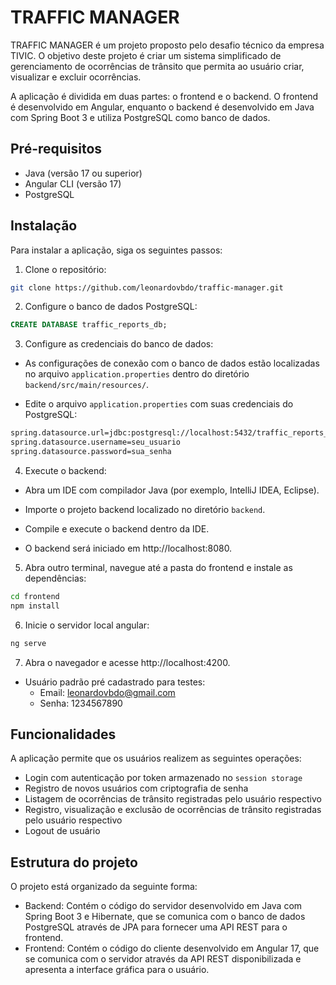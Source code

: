 # TRAFFIC MANAGER
TRAFFIC MANAGER é um projeto proposto pelo desafio técnico da empresa TIVIC. O objetivo deste projeto é criar um sistema simplificado de gerenciamento de ocorrências de trânsito que permita ao usuário criar, visualizar e excluir ocorrências.

A aplicação é dividida em duas partes: o frontend e o backend. O frontend é desenvolvido em Angular, enquanto o backend é desenvolvido em Java com Spring Boot 3 e utiliza PostgreSQL como banco de dados.

## Pré-requisitos
- Java (versão 17 ou superior)
- Angular CLI (versão 17)
- PostgreSQL

## Instalação
Para instalar a aplicação, siga os seguintes passos:

1. Clone o repositório:

```bash
git clone https://github.com/leonardovbdo/traffic-manager.git
```

2. Configure o banco de dados PostgreSQL:
```SQL
CREATE DATABASE traffic_reports_db;
```

3. Configure as credenciais do banco de dados:

- As configurações de conexão com o banco de dados estão localizadas no arquivo `application.properties` dentro do diretório `backend/src/main/resources/`.

- Edite o arquivo `application.properties` com suas credenciais do PostgreSQL:
```bash
spring.datasource.url=jdbc:postgresql://localhost:5432/traffic_reports_db
spring.datasource.username=seu_usuario
spring.datasource.password=sua_senha
```

4. Execute o backend:

- Abra um IDE com compilador Java (por exemplo, IntelliJ IDEA, Eclipse).

- Importe o projeto backend localizado no diretório `backend`.

- Compile e execute o backend dentro da IDE.

- O backend será iniciado em http://localhost:8080.

5. Abra outro terminal, navegue até a pasta do frontend e instale as dependências:
```bash
cd frontend
npm install
```

6. Inicie o servidor local angular:
```bash
ng serve
```

7. Abra o navegador e acesse http://localhost:4200.
- Usuário padrão pré cadastrado para testes:
    - Email: leonardovbdo@gmail.com
    - Senha: 1234567890

## Funcionalidades
A aplicação permite que os usuários realizem as seguintes operações:

- Login com autenticação por token armazenado no `session storage`
- Registro de novos usuários com criptografia de senha
- Listagem de ocorrências de trânsito registradas pelo usuário respectivo
- Registro, visualização e exclusão de ocorrências de trânsito registradas pelo usuário respectivo
- Logout de usuário

## Estrutura do projeto
O projeto está organizado da seguinte forma:
- Backend: Contém o código do servidor desenvolvido em Java com Spring Boot 3 e Hibernate, que se comunica com o banco de dados PostgreSQL através de JPA para fornecer uma API REST para o frontend.
- Frontend: Contém o código do cliente desenvolvido em Angular 17, que se comunica com o servidor através da API REST disponibilizada e apresenta a interface gráfica para o usuário.